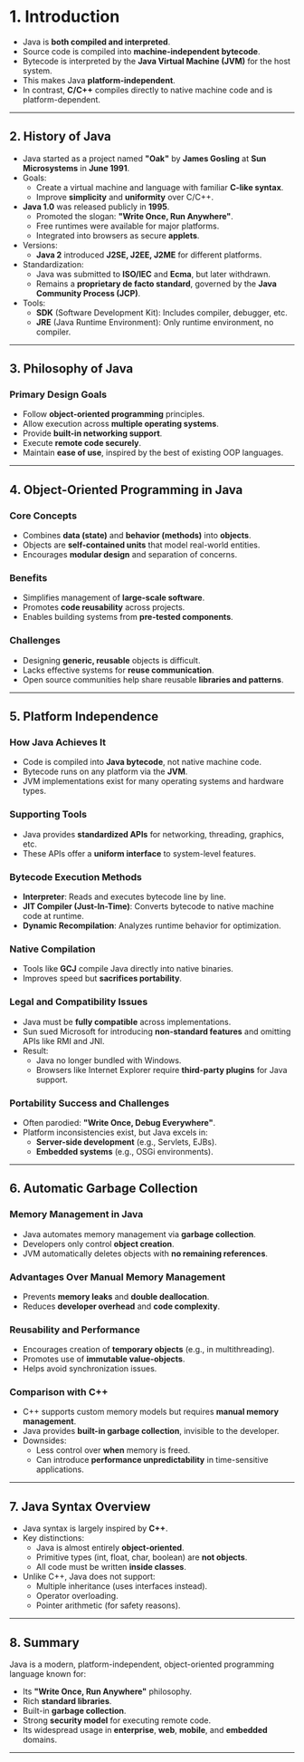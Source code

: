 # 1. Introduction

- Java is **both compiled and interpreted**.
- Source code is compiled into **machine-independent bytecode**.
- Bytecode is interpreted by the **Java Virtual Machine (JVM)** for the host system.
- This makes Java **platform-independent**.
- In contrast, **C/C++** compiles directly to native machine code and is platform-dependent.

---

## 2. History of Java

- Java started as a project named **"Oak"** by **James Gosling** at **Sun Microsystems** in **June 1991**.
- Goals:
  - Create a virtual machine and language with familiar **C-like syntax**.
  - Improve **simplicity** and **uniformity** over C/C++.
- **Java 1.0** was released publicly in **1995**.
  - Promoted the slogan: **"Write Once, Run Anywhere"**.
  - Free runtimes were available for major platforms.
  - Integrated into browsers as secure **applets**.
- Versions:
  - **Java 2** introduced **J2SE, J2EE, J2ME** for different platforms.
- Standardization:
  - Java was submitted to **ISO/IEC** and **Ecma**, but later withdrawn.
  - Remains a **proprietary de facto standard**, governed by the **Java Community Process (JCP)**.
- Tools:
  - **SDK** (Software Development Kit): Includes compiler, debugger, etc.
  - **JRE** (Java Runtime Environment): Only runtime environment, no compiler.

---

## 3. Philosophy of Java

### Primary Design Goals

- Follow **object-oriented programming** principles.
- Allow execution across **multiple operating systems**.
- Provide **built-in networking support**.
- Execute **remote code securely**.
- Maintain **ease of use**, inspired by the best of existing OOP languages.

---

## 4. Object-Oriented Programming in Java

### Core Concepts

- Combines **data (state)** and **behavior (methods)** into **objects**.
- Objects are **self-contained units** that model real-world entities.
- Encourages **modular design** and separation of concerns.

### Benefits

- Simplifies management of **large-scale software**.
- Promotes **code reusability** across projects.
- Enables building systems from **pre-tested components**.

### Challenges

- Designing **generic, reusable** objects is difficult.
- Lacks effective systems for **reuse communication**.
- Open source communities help share reusable **libraries and patterns**.

---

## 5. Platform Independence

### How Java Achieves It

- Code is compiled into **Java bytecode**, not native machine code.
- Bytecode runs on any platform via the **JVM**.
- JVM implementations exist for many operating systems and hardware types.

### Supporting Tools

- Java provides **standardized APIs** for networking, threading, graphics, etc.
- These APIs offer a **uniform interface** to system-level features.

### Bytecode Execution Methods

- **Interpreter**: Reads and executes bytecode line by line.
- **JIT Compiler (Just-In-Time)**: Converts bytecode to native machine code at runtime.
- **Dynamic Recompilation**: Analyzes runtime behavior for optimization.

### Native Compilation

- Tools like **GCJ** compile Java directly into native binaries.
- Improves speed but **sacrifices portability**.

### Legal and Compatibility Issues

- Java must be **fully compatible** across implementations.
- Sun sued Microsoft for introducing **non-standard features** and omitting APIs like RMI and JNI.
- Result:
  - Java no longer bundled with Windows.
  - Browsers like Internet Explorer require **third-party plugins** for Java support.

### Portability Success and Challenges

- Often parodied: **"Write Once, Debug Everywhere"**.
- Platform inconsistencies exist, but Java excels in:
  - **Server-side development** (e.g., Servlets, EJBs).
  - **Embedded systems** (e.g., OSGi environments).

---

## 6. Automatic Garbage Collection

### Memory Management in Java

- Java automates memory management via **garbage collection**.
- Developers only control **object creation**.
- JVM automatically deletes objects with **no remaining references**.

### Advantages Over Manual Memory Management

- Prevents **memory leaks** and **double deallocation**.
- Reduces **developer overhead** and **code complexity**.

### Reusability and Performance

- Encourages creation of **temporary objects** (e.g., in multithreading).
- Promotes use of **immutable value-objects**.
- Helps avoid synchronization issues.

### Comparison with C++

- C++ supports custom memory models but requires **manual memory management**.
- Java provides **built-in garbage collection**, invisible to the developer.
- Downsides:
  - Less control over **when** memory is freed.
  - Can introduce **performance unpredictability** in time-sensitive applications.

---

## 7. Java Syntax Overview

- Java syntax is largely inspired by **C++**.
- Key distinctions:
  - Java is almost entirely **object-oriented**.
  - Primitive types (int, float, char, boolean) are **not objects**.
  - All code must be written **inside classes**.
- Unlike C++, Java does not support:
  - Multiple inheritance (uses interfaces instead).
  - Operator overloading.
  - Pointer arithmetic (for safety reasons).

---

## 8. Summary

Java is a modern, platform-independent, object-oriented programming language known for:

- Its **"Write Once, Run Anywhere"** philosophy.
- Rich **standard libraries**.
- Built-in **garbage collection**.
- Strong **security model** for executing remote code.
- Its widespread usage in **enterprise**, **web**, **mobile**, and **embedded** domains.

---

